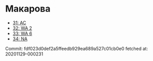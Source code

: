# Макарова
- [31: AC](31.md)
- [32: WA 2](32.md)
- [33: WA 6](33.md)
- [34: NA](34.md)

Commit: fdf023d0def2a5ffeedb929ea689a527c01cb0e0
 fetched at: 20201129-000231
